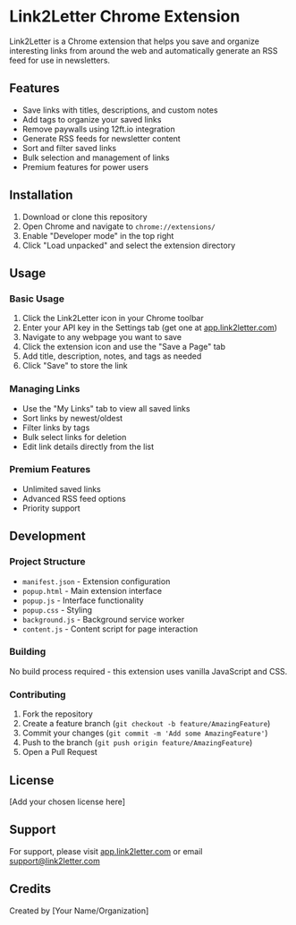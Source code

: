 # Link2Letter Chrome Extension

Link2Letter is a Chrome extension that helps you save and organize interesting links from around the web and automatically generate an RSS feed for use in newsletters.

## Features

- Save links with titles, descriptions, and custom notes
- Add tags to organize your saved links
- Remove paywalls using 12ft.io integration
- Generate RSS feeds for newsletter content
- Sort and filter saved links
- Bulk selection and management of links
- Premium features for power users

## Installation

1. Download or clone this repository
2. Open Chrome and navigate to `chrome://extensions/`
3. Enable "Developer mode" in the top right
4. Click "Load unpacked" and select the extension directory

## Usage

### Basic Usage

1. Click the Link2Letter icon in your Chrome toolbar
2. Enter your API key in the Settings tab (get one at [app.link2letter.com](https://app.link2letter.com))
3. Navigate to any webpage you want to save
4. Click the extension icon and use the "Save a Page" tab
5. Add title, description, notes, and tags as needed
6. Click "Save" to store the link

### Managing Links

- Use the "My Links" tab to view all saved links
- Sort links by newest/oldest
- Filter links by tags
- Bulk select links for deletion
- Edit link details directly from the list

### Premium Features

- Unlimited saved links
- Advanced RSS feed options
- Priority support

## Development

### Project Structure

- `manifest.json` - Extension configuration
- `popup.html` - Main extension interface
- `popup.js` - Interface functionality
- `popup.css` - Styling
- `background.js` - Background service worker
- `content.js` - Content script for page interaction

### Building

No build process required - this extension uses vanilla JavaScript and CSS.

### Contributing

1. Fork the repository
2. Create a feature branch (`git checkout -b feature/AmazingFeature`)
3. Commit your changes (`git commit -m 'Add some AmazingFeature'`)
4. Push to the branch (`git push origin feature/AmazingFeature`)
5. Open a Pull Request

## License

[Add your chosen license here]

## Support

For support, please visit [app.link2letter.com](https://app.link2letter.com) or email support@link2letter.com

## Credits

Created by [Your Name/Organization]